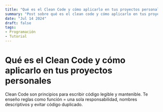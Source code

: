 ```yaml
---
title: "Qué es el Clean Code y cómo aplicarlo en tus proyectos personales"
summary: "Post sobre qué es el clean code y cómo aplicarlo en tus proyectos personales"
date: "Jul 14 2024"
draft: false
tags:
- Programación
- Tutorial
---
```


# Qué es el Clean Code y cómo aplicarlo en tus proyectos personales

Clean Code son principios para escribir código legible y mantenible. Te enseño reglas como función = una sola responsabilidad, nombres descriptivos y evitar código duplicado.
